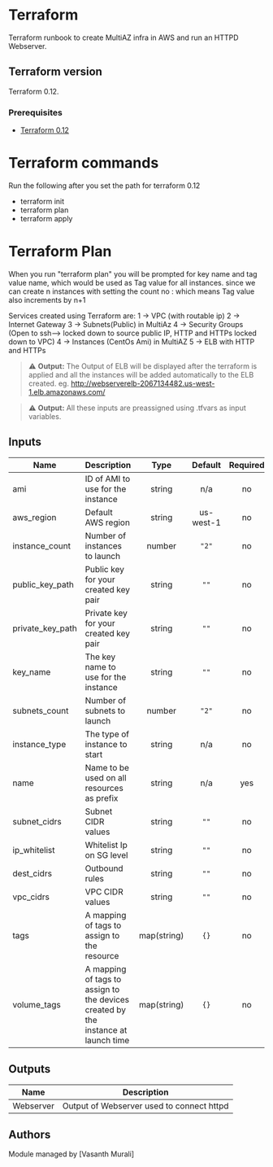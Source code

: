 # Terraform

Terraform runbook to create MultiAZ infra in AWS and run an HTTPD Webserver.

## Terraform version

Terraform 0.12.

### Prerequisites
* [Terraform 0.12](https://releases.hashicorp.com/terraform/0.12/)


# Terraform commands

Run the following after you set the path for terraform 0.12

- terraform init
- terraform plan
- terraform apply

# Terraform Plan

When you run "terraform plan" you will be prompted for key name and tag value name, which would be used as Tag value for all instances.
since we can create n instances with setting the count no : <value> which means Tag value also increments by n+1

Services created using Terraform are:
1 -> VPC (with routable ip)
2 -> Internet Gateway
3 -> Subnets(Public) in MultiAz
4 -> Security Groups (Open to ssh--> locked down to source public IP, HTTP and HTTPs locked down to VPC)
4 -> Instances (CentOs Ami) in MultiAZ
5 -> ELB with HTTP and HTTPs

> :warning: **Output:**
> The Output of ELB will be displayed after the terraform is applied and all the instances
> will be added automatically to the ELB created.
> eg. <http://webserverelb-2067134482.us-west-1.elb.amazonaws.com/>

> :warning: **Output:**
> All these inputs are preassigned using .tfvars as input variables.

<!-- BEGINNING OF TERRAFORM DOCS HOOK -->
## Inputs

| Name | Description | Type | Default | Required |
|------|-------------|:----:|:-----:|:-----:|
| ami | ID of AMI to use for the instance | string | n/a | no |
| aws_region | Default AWS region | string | us-west-1 | no |
| instance\_count | Number of instances to launch | number | `"2"` | no |
| public_key_path | Public key for your created key pair | string | `""` | no |
| private_key_path | Private key for your created key pair | string | `""` | no |
| key\_name | The key name to use for the instance | string | `""` | no |
| subnets\_count | Number of subnets to launch | number | `"2"` | no |
| instance\_type | The type of instance to start | string | n/a | no |
| name | Name to be used on all resources as prefix | string | n/a | yes |
| subnet_cidrs | Subnet CIDR values | string | `""` | no |
| ip_whitelist | Whitelist Ip on SG level | string | `""` | no |
| dest_cidrs  | Outbound rules | string | `""` | no |
| vpc_cidrs | VPC CIDR values | string | `""` | no |
| tags | A mapping of tags to assign to the resource | map(string) | `{}` | no |
| volume\_tags | A mapping of tags to assign to the devices created by the instance at launch time | map(string) | `{}` | no |

## Outputs

| Name | Description |
|------|-------------|
| Webserver | Output of Webserver used to connect httpd |

<!-- END OF TERRAFORM DOCS HOOK -->

## Authors

Module managed by [Vasanth Murali]

